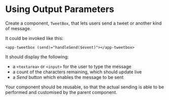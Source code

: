 # Using Output Parameters

Create a component, `TweetBox`, that lets users send a tweet or another kind of message.

It could be invoked like this:

	<app-tweetbox (send)="handleSend($event)"></app-tweetbox>

It should display the following:

- a `<textarea>` or `<input>` for the user to type the message
- a count of the characters remaining, which should update live
- a _Send_ button which enables the message to be sent

Your component should be reusable, so that the actual sending is able
to be performed and customised by the parent component.


